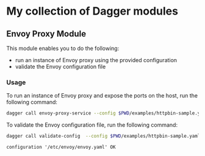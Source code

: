 # My collection of Dagger modules



## Envoy Proxy Module

This module enables you to do the following:

- run an instance of Envoy proxy using the provided configuration
- validate the Envoy configuration file


### Usage

To run an instance of Envoy proxy and expose the ports on the host, run the following command:

```bash
dagger call envoy-proxy-service --config $PWD/examples/httpbin-sample.yaml --ports 10000 --ports 9901 up
```

To validate the Envoy configuration file, run the following command:

```bash
dagger call validate-config  --config $PWD/examples/httpbin-sample.yaml
```

```console
configuration '/etc/envoy/envoy.yaml' OK
```